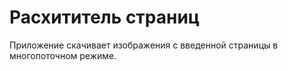 # Расхититель страниц

Приложение скачивает изображения с введенной страницы в многопоточном режиме.

